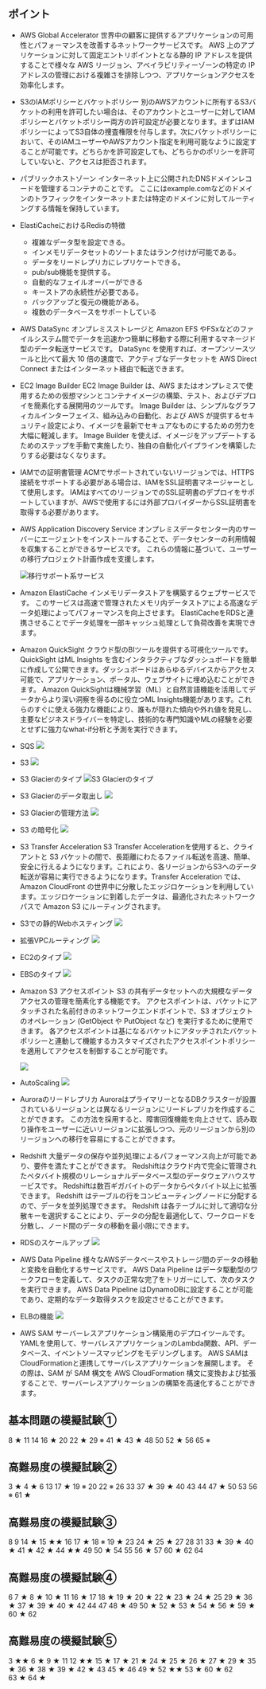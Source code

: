 ## ポイント
- AWS Global Accelerator
    世界中の顧客に提供するアプリケーションの可用性とパフォーマンスを改善するネットワークサービスです。
    AWS 上のアプリケーションに対して固定エントリポイントとなる静的 IP アドレスを提供することで様々な AWS リージョン、アベイラビリティーゾーンの特定の IP アドレスの管理における複雑さを排除しつつ、アプリケーションアクセスを効率化します。

- S3のIAMポリシーとバケットポリシー
    別のAWSアカウントに所有するS3バケットの利用を許可したい場合は、そのアカウントとユーザーに対してIAMポリシーとバケットポリシー両方の許可設定が必要となります。まずはIAMポリシーによってS3自体の捜査権限を付与します。次にバケットポリシーにおいて、そのIAMユーザーやAWSアカウント指定を利用可能なように設定することが可能です。どちらかを許可設定しても、どちらかのポリシーを許可していないと、アクセスは拒否されます。

- パブリックホストゾーン
    インターネット上に公開されたDNSドメインレコードを管理するコンテナのことです。
    ここにはexample.comなどのドメインのトラフィックをインターネットまたは特定のドメインに対してルーティングする情報を保持しています。

- ElastiCacheにおけるRedisの特徴
    + 複雑なデータ型を設定できる。
    + インメモリデータセットのソートまたはランク付けが可能である。
    + データをリードレプリカにレプリケートできる。
    + pub/sub機能を提供する。
    + 自動的なフェイルオーバーができる
    + キーストアの永続性が必要である。
    + バックアップと復元の機能がある。
    + 複数のデータベースをサポートしている

- AWS DataSync 
    オンプレミスストレージと Amazon EFS やFSxなどのファイルシステム間でデータを迅速かつ簡単に移動する際に利用するマネージド型のデータ転送サービスです。
    DataSync を使用すれば、オープンソースツールと比べて最大 10 倍の速度で、アクティブなデータセットを AWS Direct Connect またはインターネット経由で転送できます。

- EC2 Image Builder
    EC2 Image Builder は、AWS またはオンプレミスで使用するための仮想マシンとコンテナイメージの構築、テスト、およびデプロイを簡素化する展開用のツールです。
    Image Builder は、シンプルなグラフィカルインターフェイス、組み込みの自動化、および AWS が提供するセキュリティ設定により、イメージを最新でセキュアなものにするための労力を大幅に軽減します。
    Image Builder を使えば、イメージをアップデートするためのステップを手動で実施したり、独自の自動化パイプラインを構築したりする必要はなくなります。

- IAMでの証明書管理
    ACMでサポートされていないリージョンでは、HTTPS接続をサポートする必要がある場合は、IAMをSSL証明書マネージャーとして使用します。 
    IAMはすべてのリージョンでのSSL証明書のデプロイをサポートしていますが、AWSで使用するには外部プロバイダーからSSL証明書を取得する必要があります。

- AWS Application Discovery Service 
    オンプレミスデータセンター内のサーバーにエージェントをインストールすることで、データセンターの利用情報を収集することができるサービスです。
    これらの情報に基づいて、ユーザーの移行プロジェクト計画作成を支援します。

    ![移行サポート系サービス](images/2021-12-12_07-39-00-fb293a46ad86ddfb4d448a98618c3873.png)

- Amazon ElastiCache
    インメモリデータストアを構築するウェブサービスです。
    このサービスは高速で管理されたメモリ内データストアによる高速なデータ処理によってパフォーマンスを向上させます。
    ElastiCacheをRDSと連携させることでデータ処理を一部キャッシュ処理として負荷改善を実現できます。

- Amazon QuickSight
    クラウド型のBIツールを提供する可視化ツールです。QuickSight はML Insights を含むインタラクティブなダッシュボードを簡単に作成して公開できます。ダッシュボードはあらゆるデバイスからアクセス可能で、アプリケーション、ポータル、ウェブサイトに埋め込むことができます。
    Amazon QuickSightは機械学習（ML）と自然言語機能を活用してデータからより深い洞察を得るのに役立つML Insights機能があります。これらのすぐに使える強力な機能により、誰もが隠れた傾向や外れ値を発見し、主要なビジネスドライバーを特定し、技術的な専門知識やMLの経験を必要とせずに強力なwhat-if分析と予測を実行できます。 

- SQS
    ![](images/2021-12-10_03-18-59-038f037ac18d2ae9387bbb68be1fbea6.png)

- S3
    ![](images/2022-02-06_09-37-04-5fea3edf73f1c643c913b59149b1a295.png)

- S3 Glacierのタイプ
    ![S3 Glacierのタイプ](images/2022-02-06_09-39-28-3c3e5d10af25a7d1143546ebe7997d8b.png)

- S3 Glacierのデータ取出し
    ![](images/2021-12-10_02-50-10-0c92a1672f658d5cff69e4e330d47286.png)

- S3 Glacierの管理方法
    ![](images/2021-12-10_02-47-03-d9481ba100a94715743357ec406f1e06.png)

- S3 の暗号化
    ![](images/2021-12-10_04-25-42-fc7d388b59fa4aec4e0070863038c721.png)

- S3 Transfer Acceleration
    S3 Transfer Accelerationを使用すると、クライアントと S3 バケットの間で、長距離にわたるファイル転送を高速、簡単、安全に行えるようになります。これにより、各リージョンからS3へのデータ転送が容易に実行できるようになります。Transfer Acceleration では、Amazon CloudFront の世界中に分散したエッジロケーションを利用しています。エッジロケーションに到着したデータは、最適化されたネットワークパスで Amazon S3 にルーティングされます。

- S3での静的Webホスティング
    ![](images/2021-12-11_00-29-34-2c168bd630a658f28ab046879bce7491.png)

- 拡張VPCルーティング
    ![](images/2021-12-12_10-38-29-0788dc9448c1b4aa6f73b89f3f947c33.png)

- EC2のタイプ
    ![](images/2021-12-12_10-22-38-60f8ac98b067e659867f87178e85c6a4.png)

- EBSのタイプ
    ![](images/2021-12-10_01-23-51-45f6a20288b2bd34ad16443ca488b0c8.png)

- Amazon S3 アクセスポイント
    S3 の共有データセットへの大規模なデータアクセスの管理を簡素化する機能です。
    アクセスポイントは、バケットにアタッチされた名前付きのネットワークエンドポイントで、S3 オブジェクトのオペレーション (GetObject や PutObject など) を実行するために使用できます。
    各アクセスポイントは基になるバケットにアタッチされたバケットポリシーと連動して機能するカスタマイズされたアクセスポイントポリシーを適用してアクセスを制御することが可能です。

    ![](images/2021-12-12_10-33-40-d4fe7ab2956c3c1b3c0b61ddab2a4feb.png)

- AutoScaling
    ![](images/2021-12-10_01-09-46-9329248e57652d5292e096894ab4c6ef.png)

- Auroraのリードレプリカ
    AuroraはプライマリーとなるDBクラスターが設置されているリージョンとは異なるリージョンにリードレプリカを作成することができます。
    この方法を採用すると、障害回復機能を向上させて、読み取り操作をユーザーに近いリージョンに拡張しつつ、元のリージョンから別のリージョンへの移行を容易にすることができます。

- Redshift
    大量データの保存や並列処理によるパフォーマンス向上が可能であり、要件を満たすことができます。
    Redshiftはクラウド内で完全に管理されたペタバイト規模のリレーショナルデータベース型のデータウェアハウスサービスです。
    Redshiftは数百ギガバイトのデータからペタバイト以上に拡張できます。 Redshift はテーブルの行をコンピューティングノードに分配するので、データを並列処理できます。
    Redshift は各テーブルに対して適切な分散キーを選択することにより、データの分配を最適化して、ワークロードを分散し、ノード間のデータの移動を最小限にできます。

- RDSのスケールアップ
    ![](images/2021-12-10_03-59-10-fc31aae36822e84f972f9e70afd9a6c9.png)

- AWS Data Pipeline
    様々なAWSデータベースやストレージ間のデータの移動と変換を自動化するサービスです。
    AWS Data Pipeline はデータ駆動型のワークフローを定義して、タスクの正常な完了をトリガーにして、次のタスクを実行できます。
    AWS Data Pipeline はDynamoDBに設定することが可能であり、定期的なデータ取得タスクを設定させることができます。

- ELBの機能
    ![](images/2021-12-10_06-28-46-75c94030de645cd617a6c7d790e43c2a.png)

- AWS SAM
    サーバーレスアプリケーション構築用のデプロイツールです。
    YAMLを使用して、サーバレスアプリケーションのLambda関数、API、データベース、イベントソースマッピングをモデリングします。
    AWS SAMはCloudFormationと連携してサーバレスアプリケーションを展開します。
    その際は、SAM が SAM 構文を AWS CloudFormation 構文に変換および拡張することで、サーバーレスアプリケーションの構築を高速化することができます。


## 基本問題の模擬試験①

8   ★
11
14
16  ★
20
22  ★
29  ※
41  ★
43  ★
48
50
52  ★
56
65  ※


## 高難易度の模擬試験②
3  ★
4  ★
6
13
17 ★
19 ※
20
22 ※
26
33
37 ★
39 ★
40
43
44
47 ★
50
53
56 ※
61 ★


## 高難易度の模擬試験③

8
9
14  ★
15  ★★
16
17  ★
18  ※
19  ★
23
24  ★
25  ★
27
28
31
33  ★
39  ★
40  ★
41  ★
42  ★
44  ★★
49
50  ★
54
55
56  ★
57
60  ★
62
64



## 高難易度の模擬試験④
6
7   ★
8   ★
10  ★
11
16  ★
17
18  ★
19  ★
20  ★
22  ★
23  ★
24  ★
25
29  ★
36  ★
37  ★
39  ★
40  ★
42
44
47
48  ★
49
50  ★
52  ★
53  ★
54  ★
56  ★
59  ★
60  ★
62



## 高難易度の模擬試験⑤


3   ★★
6   ★
9   ★
11
12  ★★
15  ★
17  ★
21  ★
24  ★
25  ★
26  ★
27  ★
29  ★
35  ★
36  ★
38  ★
39  ★
42  ★
43
45  ★
46
49  ★
52  ★★
53  ★
60  ★
62  
63  ★
64  ★
